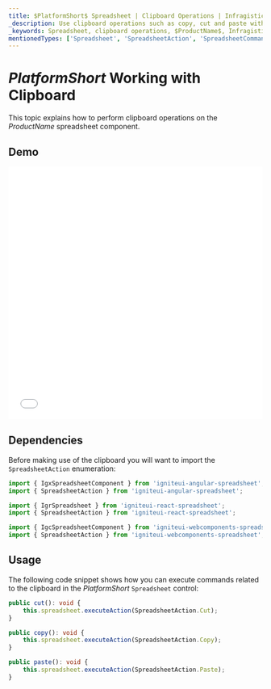 ```yaml
---
title: $PlatformShort$ Spreadsheet | Clipboard Operations | Infragistics
_description: Use clipboard operations such as copy, cut and paste within Infragistics' $PlatformShort$ spreadsheet control. View Infragistics $ProductName$ spreadsheet demos today!
_keywords: Spreadsheet, clipboard operations, $ProductName$, Infragistics
mentionedTypes: ['Spreadsheet', 'SpreadsheetAction', 'SpreadsheetCommandType', 'Command']
---
```

# $PlatformShort$ Working with Clipboard

This topic explains how to perform clipboard operations on the $ProductName$ spreadsheet component.

## Demo

<div class="sample-container loading" style="height: 500px">
    <iframe id="spreadsheet-clipboard-sample-iframe" src='{environment:dvDemosBaseUrl}/excel/spreadsheet-clipboard' width="100%" height="100%" seamless frameBorder="0" onload="onXPlatSampleIframeContentLoaded(this);"></iframe>
</div>
<sample-button src="excel/spreadsheet/clipboard"></sample-button>

<div class="divider--half"></div>

## Dependencies
Before making use of the clipboard you will want to import the `SpreadsheetAction` enumeration:

<!-- Angular -->
```ts
import { IgxSpreadsheetComponent } from 'igniteui-angular-spreadsheet';
import { SpreadsheetAction } from 'igniteui-angular-spreadsheet';
```

<!-- React -->
```ts
import { IgrSpreadsheet } from 'igniteui-react-spreadsheet';
import { SpreadsheetAction } from 'igniteui-react-spreadsheet';
```

```ts
import { IgcSpreadsheetComponent } from 'igniteui-webcomponents-spreadsheet';
import { SpreadsheetAction } from 'igniteui-webcomponents-spreadsheet';
```

<div class="divider--half"></div>


## Usage
The following code snippet shows how you can execute commands related to the clipboard in the $PlatformShort$ `Spreadsheet` control:

```ts
public cut(): void {
    this.spreadsheet.executeAction(SpreadsheetAction.Cut);
}

public copy(): void {
    this.spreadsheet.executeAction(SpreadsheetAction.Copy);
}

public paste(): void {
    this.spreadsheet.executeAction(SpreadsheetAction.Paste);
}
```
